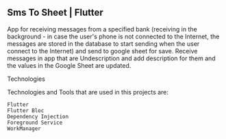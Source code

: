 ## Sms To Sheet | Flutter


App for receiving messages from a specified bank (receiving in the background - in case the user's phone is not connected to the Internet, the messages are stored in the database to start sending when the user connect to the Internet) and send to google sheet for save.
Receive messages in app that are Undescription
and add  description for them and the values in the Google Sheet are updated.

Technologies

Technologies and Tools that are used in this projects are:

    Flutter
    Flutter Bloc
    Dependency Injection
    Foreground Service
    WorkManager